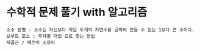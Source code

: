 # 수학적 문제 풀기 with 알고리즘
    소수 판별 : 소수는 자신보다 작은 두개의 자연수를 곱하여 만들 수 없는 1보다 큰 수이다.
    브루트 포스 : 무차별 대입 으로 찾는 방법
    제곱근 / 페르미 소정리